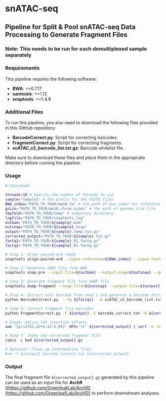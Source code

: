 # snATAC-seq
## Pipeline for Split & Pool snATAC-seq Data Processing to Generate Fragment Files
### Note: This needs to be run for each demultiplexed sample separately

### Requirements

This pipeline requires the following software:

- **BWA**: >=0.7.17
- **samtools**: >=1.12
- **snaptools**: >=1.4.8

### Additional Files

To run this pipeline, you also need to download the following files provided in this GitHub repository:

- **BarcodeCorrect.py**: Script for correcting barcodes.
- **FragmentCorrect.py**: Script for correcting fragments.
- **scATAC_v2_barcode_list.txt.gz**: Barcode whitelist file.

Make sure to download these files and place them in the appropriate directory before running the pipeline.

### Usage

```bash
#!/bin/bash

threads=10 # Specify the number of threads to use
sample="sample1" # the prefix for the FASTQ files
BWA_index="PATH_TO_YOUR/mm10.fa" # the path of bwa index for reference genome
gsize="PATH_TO_YOUR/mm10.chrom.sizes" # the path of genome size file
tmpfold="PATH_TO_YOUR/temp" # temporary directory
logfile="PATH_TO_YOUR/snaptools.log"
outbam="PATH_TO_YOUR/${sample}.bam"
outsnap="PATH_TO_YOUR/${sample}.snap"
output="PATH_TO_YOUR/${sample}.temp.tsv.gz"
corrected_output="PATH_TO_YOUR/${sample}.tsv.gz"
fastq1="PATH_TO_YOUR/${sample}_R1.fastq.gz"
fastq2="PATH_TO_YOUR/${sample}_R2.fastq.gz"

# Step 1: Align paired-end reads
snaptools align-paired-end --input-reference=${BWA_index} --input-fastq1=${fastq1} --input-fastq2=${fastq2} --output-bam=${outbam} --aligner=bwa --read-fastq-command=zcat --min-cov=0 --num-threads=${threads} --if-sort=True --tmp-folder=${tmpfold} --overwrite=TRUE

# Step 2: Generate SNAP file from BAM
snaptools snap-pre --input-file=${outbam} --output-snap=${outsnap} --genome-name=mm10 --genome-size=${gsize} --min-mapq=10 --min-flen=0 --keep-chrm=TRUE --keep-single=False --keep-secondary=False --overwrite=True --max-num=10000000 --verbose=False

# Step 3: Generate fragment file from SNAP file
snaptools dump-fragment --snap-file=${outsnap} --output-file=${output} --buffer-size=10000 --tmp-folder=${tmpfold} &> ${logfile}

# Step 4: Extract cell barcode from read 1 and generate a barcode dictionary with up to 1 mismatch
python BarcodeCorrect.py  --fq ${fastq1}  -b scATAC_v2_barcode_list.txt.gz -O barcode_correct.txt

# Step 5: Correct fragment file barcodes
python FragmentCorrect.py -F ${output} -C barcode_correct.txt -O ${corrected_output}

# Step6: Adjust Tn5 insertion offsets
awk '{print$1,$2+4,$3-5,$4}' OFS='\t' ${corrected_output} | sort -V -k1,1 -k2,2n  |  pbgzip -c > ${corrected_output}.gz

# Step 7: Index the corrected fragment file
tabix -p bed ${corrected_output}.gz

# Optional: Clean up intermediate files
#rm -f ${output} barcode_correct.txt ${corrected_output}
```

### Output

The final fragment file `${corrected_output}.gz` generated by this pipeline can be used as an input file for **ArchR** ([https://github.com/GreenleafLab/ArchR](https://github.com/GreenleafLab/ArchR)) to perform downstream analyses.
